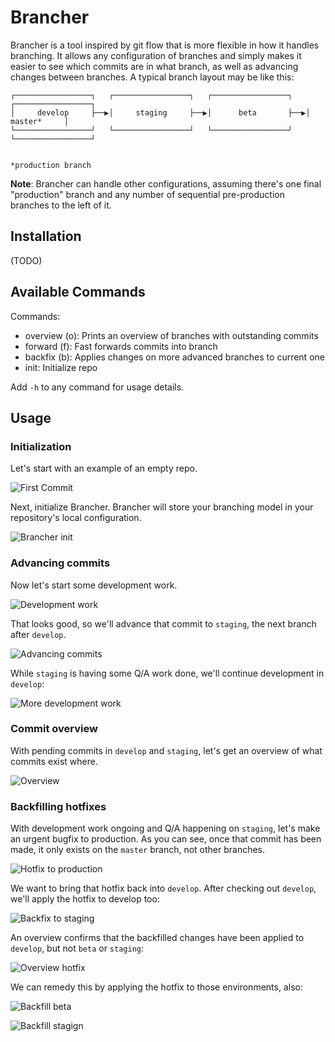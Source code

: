 # Brancher

Brancher is a tool inspired by git flow that is more flexible in how it handles branching. It allows any configuration of branches and simply makes it easier to see which commits are in what branch, as well as advancing changes between branches. A typical branch layout may be like this:

```
┌─────────────────┐   ┌─────────────────┐   ┌─────────────────┐   ┌─────────────────┐
│     develop     ├──▶│     staging     ├──▶│      beta       ├──▶│     master*     │
└─────────────────┘   └─────────────────┘   └─────────────────┘   └─────────────────┘

                                                                 *production branch
```

**Note**: Brancher can handle other configurations, assuming there's one final "production" branch and any number of sequential pre-production branches to the left of it.

## Installation

(TODO)

## Available Commands

Commands:

- overview (o): Prints an overview of branches with outstanding commits
- forward (f): Fast forwards commits into branch
- backfix (b): Applies changes on more advanced branches to current one
- init: Initialize repo

Add `-h` to any command for usage details.

## Usage

### Initialization
Let's start with an example of an empty repo.

![First Commit](docs/ss-01-first-commit.png)

Next, initialize Brancher. Brancher will store your branching model in your repository's local configuration.

![Brancher init](docs/ss-02-init.png)

### Advancing commits

Now let's start some development work.

![Development work](docs/ss-03-dev-work.png)

That looks good, so we'll advance that commit to `staging`, the next branch after `develop`.

![Advancing commits](docs/ss-04-forward.png)

While `staging` is having some Q/A work done, we'll continue development in `develop`:

![More development work](docs/ss-05-more-dev-work.png)

### Commit overview

With pending commits in `develop` and `staging`, let's get an overview of what commits exist where.

![Overview](docs/ss-06-overview.png)

### Backfilling hotfixes

With development work ongoing and Q/A happening on `staging`, let's make an urgent bugfix to production. As you can see, once that commit has been made, it only exists on the `master` branch, not other branches.

![Hotfix to production](docs/ss-07-hotfix.png)

We want to bring that hotfix back into `develop`. After checking out `develop`, we'll apply the hotfix to develop too:

![Backfix to staging](docs/ss-08-backfix.png)

An overview confirms that the backfilled changes have been applied to `develop`, but not `beta` or `staging`:

![Overview hotfix](docs/ss-09-overview-hotfix.png)

We can remedy this by applying the hotfix to those environments, also:

![Backfill beta](docs/ss-10-backfix-beta.png)

![Backfill stagign](docs/ss-11-backfix-staging.png)

